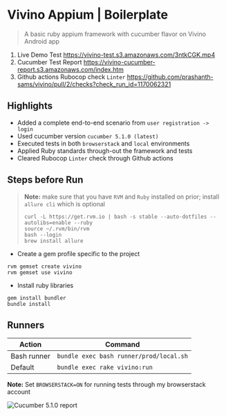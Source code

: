 # Vivino Appium | Boilerplate
> A basic ruby appium framework with cucumber flavor on Vivino Android app

1. Live Demo Test 
https://vivino-test.s3.amazonaws.com/3ntkCGK.mp4
2. Cucumber Test Report
https://vivino-cucumber-report.s3.amazonaws.com/index.htm
3. Github actions Rubocop check `Linter` 
https://github.com/prashanth-sams/vivino/pull/2/checks?check_run_id=1170062321

## Highlights
- Added a complete end-to-end scenario from `user registration -> login` 
- Used cucumber version `cucumber 5.1.0 (latest)`
- Executed tests in both `browserstack` and `local` environments 
- Applied Ruby standards through-out the framework and tests
- Cleared Rubocop `Linter` check through Github actions

## Steps before Run
> **Note:** make sure that you have `RVM` and `Ruby` installed on prior; install `allure cli` which is optional
>
> ```
> curl -L https://get.rvm.io | bash -s stable --auto-dotfiles --autolibs=enable --ruby
> source ~/.rvm/bin/rvm
> bash --login
> brew install allure
> ```

- Create a gem profile specific to the project 
```
rvm gemset create vivino
rvm gemset use vivino
```

- Install ruby libraries
```
gem install bundler
bundle install
```

## Runners

| Action         | Command            |
| -------------- | ---------          |
| Bash runner    | `bundle exec bash runner/prod/local.sh` |
| Default        | `bundle exec rake vivino:run` |

**Note:** Set `BROWSERSTACK=ON` for running tests through my browserstack account 

![Cucumber 5.1.0 report](https://i.imgur.com/FNmYyEP.png)